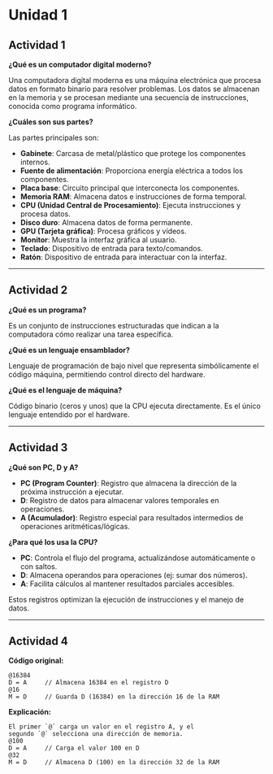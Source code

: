 # Unidad 1
## **Actividad 1**

**¿Qué es un computador digital moderno?**

Una computadora digital moderna es una máquina electrónica que procesa datos en formato binario para resolver problemas. Los datos se almacenan en la memoria y se procesan mediante una secuencia de instrucciones, conocida como programa informático.

**¿Cuáles son sus partes?**

Las partes principales son:

- **Gabinete**: Carcasa de metal/plástico que protege los componentes internos.
- **Fuente de alimentación**: Proporciona energía eléctrica a todos los componentes.
- **Placa base**: Circuito principal que interconecta los componentes.
- **Memoria RAM**: Almacena datos e instrucciones de forma temporal.
- **CPU (Unidad Central de Procesamiento)**: Ejecuta instrucciones y procesa datos.
- **Disco duro**: Almacena datos de forma permanente.
- **GPU (Tarjeta gráfica)**: Procesa gráficos y vídeos.
- **Monitor**: Muestra la interfaz gráfica al usuario.
- **Teclado**: Dispositivo de entrada para texto/comandos.
- **Ratón**: Dispositivo de entrada para interactuar con la interfaz.

---

## **Actividad 2**

**¿Qué es un programa?**

Es un conjunto de instrucciones estructuradas que indican a la computadora cómo realizar una tarea específica.

**¿Qué es un lenguaje ensamblador?**

Lenguaje de programación de bajo nivel que representa simbólicamente el código máquina, permitiendo control directo del hardware.

**¿Qué es el lenguaje de máquina?**

Código binario (ceros y unos) que la CPU ejecuta directamente. Es el único lenguaje entendido por el hardware.

---

## **Actividad 3**

**¿Qué son PC, D y A?**

- **PC (Program Counter)**: Registro que almacena la dirección de la próxima instrucción a ejecutar.
- **D**: Registro de datos para almacenar valores temporales en operaciones.
- **A (Acumulador)**: Registro especial para resultados intermedios de operaciones aritméticas/lógicas.

**¿Para qué los usa la CPU?**

- **PC**: Controla el flujo del programa, actualizándose automáticamente o con saltos.
- **D**: Almacena operandos para operaciones (ej: sumar dos números).
- **A**: Facilita cálculos al mantener resultados parciales accesibles.

Estos registros optimizan la ejecución de instrucciones y el manejo de datos.

---

## **Actividad 4**

**Código original:**

```
@16384
D = A     // Almacena 16384 en el registro D
@16
M = D     // Guarda D (16384) en la dirección 16 de la RAM
```

**Explicación:**
```
El primer `@` carga un valor en el registro A, y el segundo `@` selecciona una dirección de memoria.
@100
D = A     // Carga el valor 100 en D
@32
M = D     // Almacena D (100) en la dirección 32 de la RAM
```
